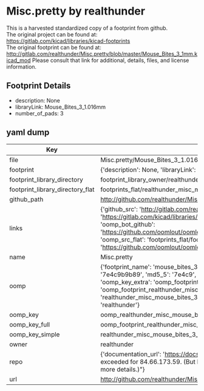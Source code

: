 # Misc.pretty by realthunder  
This is a harvested standardized copy of a footprint from github.  
The original project can be found at:  
https://gitlab.com/kicad/libraries/kicad-footprints  
The original footprint can be found at:
http://gitlab.com/realthunder/Misc.pretty/blob/master/Mouse_Bites_3_1mm.kicad_mod
Please consult that link for additional, details, files, and license information.  
## Footprint Details
* description: None  
* libraryLink: Mouse_Bites_3_1.016mm  
* number_of_pads: 3  
## yaml dump  
| Key | Value |  
| --- | --- |  
| file | Misc.pretty/Mouse_Bites_3_1.016mm.kicad_mod |  
| footprint | {'description': None, 'libraryLink': 'Mouse_Bites_3_1.016mm', 'number_of_pads': 3} |  
| footprint_library_directory | footprint_library_owner/realthunder_Misc.pretty |  
| footprint_library_directory_flat | footprints_flat/realthunder_misc_mouse_bites_3_1_016mm/working |  
| github_path | http://github.com/realthunder/Misc.pretty/blob/master/Mouse_Bites_3_1.016mm.kicad_mod |  
| links | {'github_src': 'http://gitlab.com/realthunder/Misc.pretty/blob/master/Mouse_Bites_3_1mm.kicad_mod', 'github_src_repo': 'https://gitlab.com/kicad/libraries/kicad-footprints', 'oomp_bot': 'footprints/realthunder_misc_mouse_bites_3_1_016mm/working', 'oomp_bot_github': 'https://github.com/oomlout/oomlout_oomp_footprint_bot/tree/main/footprints/realthunder_misc_mouse_bites_3_1_016mm/working', 'oomp_src_flat': 'footprints_flat/footprints_flat/realthunder_misc_mouse_bites_3_1_016mm/working', 'oomp_src_flat_github': 'https://github.com/oomlout/oomlout_oomp_footprint_src/tree/main/footprints_flat/realthunder_misc_mouse_bites_3_1_016mm/working'} |  
| name | Misc.pretty |  
| oomp | {'footprint_name': 'mouse_bites_3_1_016mm', 'library_name': 'misc', 'md5': '7e4c9b9b8993264bf296da06da88cb88', 'md5_10': '7e4c9b9b89', 'md5_5': '7e4c9', 'md5_6': '7e4c9b', 'oomp_key': 'oomp_realthunder_misc_mouse_bites_3_1_016mm', 'oomp_key_extra': 'oomp_footprint_realthunder_misc_mouse_bites_3_1_016mm', 'oomp_key_full': 'oomp_footprint_realthunder_misc_mouse_bites_3_1_016mm_7e4c9b', 'oomp_key_simple': 'realthunder_misc_mouse_bites_3_1_016mm', 'original_filename': 'Misc.pretty/Mouse_Bites_3_1.016mm.kicad_mod', 'owner_name': 'realthunder'} |  
| oomp_key | oomp_realthunder_misc_mouse_bites_3_1_016mm |  
| oomp_key_full | oomp_footprint_realthunder_misc_mouse_bites_3_1_016mm |  
| oomp_key_simple | realthunder_misc_mouse_bites_3_1_016mm |  
| owner | realthunder |  
| repo | {'documentation_url': 'https://docs.github.com/rest/overview/resources-in-the-rest-api#rate-limiting', 'message': "API rate limit exceeded for 84.66.173.59. (But here's the good news: Authenticated requests get a higher rate limit. Check out the documentation for more details.)"} |  
| url | http://github.com/realthunder/Misc.pretty |  

